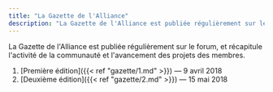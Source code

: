 ```yaml
---
title: "La Gazette de l'Alliance"
description: "La Gazette de l'Alliance est publiée régulièrement sur le forum, et récapitule l'activité de la communauté et l'avancement des projets des membres."
---
```


La Gazette de l'Alliance est publiée régulièrement sur le forum, et récapitule l'activité de la communauté et l'avancement des projets des membres.

1. [Première édition]({{< ref "gazette/1.md" >}}) — 9 avril 2018
2. [Deuxième édition]({{< ref "gazette/2.md" >}}) — 15 mai 2018